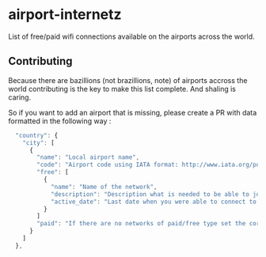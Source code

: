 # airport-internetz
List of free/paid wifi connections available on the airports across the world.

## Contributing
Because there are bazillions (not brazillions, note) of airports accross the world
contributing is the key to make this list complete. And shaling is caring.

So if you want to add an airport that is missing, please create a PR with data
formatted in the following way :

```javascript
  "country": {
    "city": [
      {
        "name": "Local airport name",
        "code": "Airport code using IATA format: http://www.iata.org/publications/Pages/code-search.aspx",
        "free": [
          {
            "name": "Name of the network",
            "description": "Description what is needed to be able to join (or what is the cost of access)",
            "active_date": "Last date when you were able to connect to this network in the following format : ''yyyy, mm, dd'"
          }
        ]
        "paid": "If there are no networks of paid/free type set the corresponding key to false"
      }
    ]
  },
```
